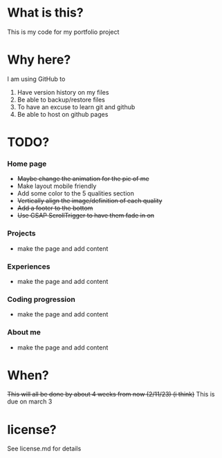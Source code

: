 # What is this?

This is my code for my portfolio project

# Why here?

I am using GitHub to

1.  Have version history on my files
2.  Be able to backup/restore files
3.  To have an excuse to learn git and github
4.  Be able to host on github pages

# TODO?

### Home page

- ~~Maybe change the animation for the pic of me~~
- Make layout mobile friendly
- Add some color to the 5 qualities section
- ~~Vertically align the image/definition of each quality~~
- ~~Add a footer to the bottom~~
- ~~Use GSAP ScrollTrigger to have them fade in on~~

### Projects

- make the page and add content

### Experiences

- make the page and add content

### Coding progression

- make the page and add content

### About me

- make the page and add content

# When?

~~This will all be done by about 4 weeks from now (2/11/23) (i think)~~
This is due on march 3

# license?

See license.md for details
